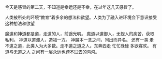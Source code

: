 今天是感冒的第二天，不知道是幸运还是不幸，在过年这几天感冒了。

人类被所处的环境“教育”着多余的想法和欲望。人类为了融入进环境会下意识接受这种想法和欲望

魔道和神道都是道，走道的人，前途光明。
魔道以道御人，无视人的疾苦，获取私利。
神道以道渡人，造福一方。
神魔本一念之间，同出而异名。
还有一类 走不道之道，此类人为大多数。走不道之道之人，东奔西走 忙忙碌碌 多欲寡欢。
有道与无道之人 之间有一层永远也跨不过去的鸿沟。